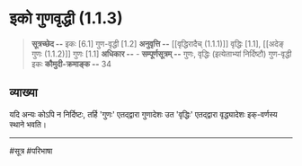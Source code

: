 # इको गुणवृद्धी (1.1.3)
> **सूत्रच्छेद --** इकः [6.1] गुण-वृद्धी [1.2]
> **अनुवृत्ति --** [[वृद्धिरादैच् (1.1.1)]] वृद्धिः [1.1], [[अदेङ् गुणः (1.1.2)]] गुणः [1.1]
> **अधिकार --** -
> **सम्पूर्णसूत्रम् --** गुणः, वृद्धिः (इत्येताभ्यां निर्दिष्टौ) गुण-वृद्धी इकः
> **कौमुदी-क्रमाङ्क --** 34

## व्याख्या
यदि अन्यः कोऽपि न निर्दिष्टः, तर्हि 'गुणः' एतद्द्वारा गुणादेशः उत 'वृद्धिः' एतद्द्वारा वृद्ध्यादेशः इक्-वर्णस्य स्थाने भवति।

---
#सूत्र #परिभाषा 